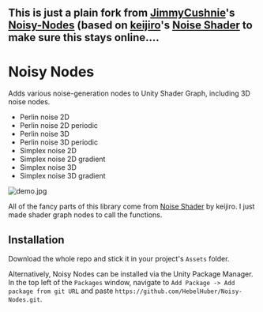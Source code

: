 ## This is just a plain fork from [JimmyCushnie](https://github.com/JimmyCushnie)'s [Noisy-Nodes](https://github.com/JimmyCushnie/Noisy-Nodes) (based on [keijiro](https://github.com/keijiro)'s [Noise Shader](https://github.com/keijiro/NoiseShader) to make sure this stays online....


# Noisy Nodes
Adds various noise-generation nodes to Unity Shader Graph, including 3D noise nodes.

* Perlin noise 2D
* Perlin noise 2D periodic
* Perlin noise 3D
* Perlin noise 3D periodic
* Simplex noise 2D
* Simplex noise 2D gradient
* Simplex noise 3D
* Simplex noise 3D gradient

![demo.jpg](demo.jpg)

All of the fancy parts of this library come from [Noise Shader](https://github.com/keijiro/NoiseShader) by  keijiro. I just made shader graph nodes to call the functions.

## Installation

Download the whole repo and stick it in your project's `Assets` folder.

Alternatively, Noisy Nodes can be installed via the Unity Package Manager. In the top left of the `Packages` window, navigate to `Add Package -> Add package from git URL` and paste `https://github.com/HebelHuber/Noisy-Nodes.git`.
